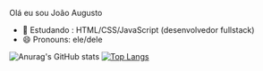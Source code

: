 Olá eu sou João Augusto 

- 🌱 Estudando : HTML/CSS/JavaScript (desenvolvedor fullstack)
- 😄 Pronouns: ele/dele


![Anurag's GitHub stats](https://github-readme-stats.vercel.app/api?username=JohnJA12&show_icons=true&theme=dark)
[![Top Langs](https://github-readme-stats.vercel.app/api/top-langs/?username=JohnJa12)](https://github.com/JohnJA12/github-readme-stats)

